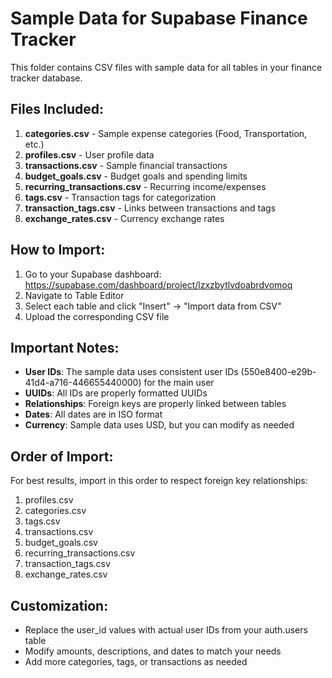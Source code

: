 # Sample Data for Supabase Finance Tracker

This folder contains CSV files with sample data for all tables in your finance tracker database.

## Files Included:

1. **categories.csv** - Sample expense categories (Food, Transportation, etc.)
2. **profiles.csv** - User profile data  
3. **transactions.csv** - Sample financial transactions
4. **budget_goals.csv** - Budget goals and spending limits
5. **recurring_transactions.csv** - Recurring income/expenses
6. **tags.csv** - Transaction tags for categorization
7. **transaction_tags.csv** - Links between transactions and tags
8. **exchange_rates.csv** - Currency exchange rates

## How to Import:

1. Go to your Supabase dashboard: https://supabase.com/dashboard/project/lzxzbytlvdoabrdvomoq
2. Navigate to Table Editor
3. Select each table and click "Insert" → "Import data from CSV"
4. Upload the corresponding CSV file

## Important Notes:

- **User IDs**: The sample data uses consistent user IDs (550e8400-e29b-41d4-a716-446655440000) for the main user
- **UUIDs**: All IDs are properly formatted UUIDs
- **Relationships**: Foreign keys are properly linked between tables
- **Dates**: All dates are in ISO format
- **Currency**: Sample data uses USD, but you can modify as needed

## Order of Import:

For best results, import in this order to respect foreign key relationships:

1. profiles.csv
2. categories.csv  
3. tags.csv
4. transactions.csv
5. budget_goals.csv
6. recurring_transactions.csv
7. transaction_tags.csv
8. exchange_rates.csv

## Customization:

- Replace the user_id values with actual user IDs from your auth.users table
- Modify amounts, descriptions, and dates to match your needs
- Add more categories, tags, or transactions as needed